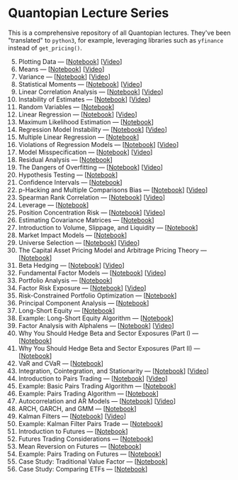 # Quantopian Lecture Series

This is a comprehensive repository of all Quantopian lectures. They've been "translated" to `python3`, for example, leveraging libraries such as `yfinance` instead of `get_pricing()`.

5. Plotting Data — [[Notebook](./quantopian_lectures/5QLS_Plotting-Data.ipynb)] [[Video](https://www.youtube.com/watch?v=nKq_wz3Qk8w)]
6. Means — [[Notebook](https://github.com/quantopian/research_public/tree/master/notebooks/lectures/Means)] [[Video](https://www.youtube.com/watch?v=XYbsBsRtCjw)]
7. Variance — [[Notebook](https://github.com/quantopian/research_public/tree/master/notebooks/lectures/Variance)] [[Video](https://www.youtube.com/watch?v=0AWY0odmjSs)]
8. Statistical Moments — [[Notebook](https://github.com/quantopian/research_public/tree/master/notebooks/lectures/Statistical_Moments)] [[Video](https://www.youtube.com/watch?v=mkVA_xUWDI0)]
9. Linear Correlation Analysis — [[Notebook](https://github.com/quantopian/research_public/tree/master/notebooks/lectures/Linear_Correlation_Analysis)] [[Video](https://www.youtube.com/watch?v=GM76JkrVmRk?t=2m6s)]
10. Instability of Estimates — [[Notebook](https://github.com/quantopian/research_public/tree/master/notebooks/lectures/Instability_of_Estimates)] [[Video](https://www.youtube.com/watch?v=2pbu3_6lF40)]
11. Random Variables — [[Notebook](https://github.com/quantopian/research_public/tree/master/notebooks/lectures/Random_Variables)]
12. Linear Regression — [[Notebook](https://github.com/quantopian/research_public/tree/master/notebooks/lectures/Linear_Regression)] [[Video](https://www.youtube.com/watch?v=Af0l3TQJ3h8?t=3m36s)]
13. Maximum Likelihood Estimation — [[Notebook](https://github.com/quantopian/research_public/tree/master/notebooks/lectures/Maximum_Likelihood_Estimation)]
14. Regression Model Instability — [[Notebook](https://github.com/quantopian/research_public/tree/master/notebooks/lectures/Regression_Model_Instability)] [[Video](https://www.youtube.com/watch?v=HMQ34PfhzGE)]
15. Multiple Linear Regression — [[Notebook](https://github.com/quantopian/research_public/tree/master/notebooks/lectures/Multiple_Linear_Regression)]
16. Violations of Regression Models — [[Notebook](https://github.com/quantopian/research_public/tree/master/notebooks/lectures/Violations_of_Regression_Models)] [[Video](https://www.youtube.com/watch?v=xM94MRs8U3M)]
17. Model Misspecification — [[Notebook](https://github.com/quantopian/research_public/tree/master/notebooks/lectures/Model_Misspecification)] [[Video](https://www.youtube.com/watch?v=t4peS8Ak-sY)]
18. Residual Analysis — [[Notebook](https://github.com/quantopian/research_public/tree/master/notebooks/lectures/Residuals_Analysis)]
19. The Dangers of Overfitting — [[Notebook](https://github.com/quantopian/research_public/tree/master/notebooks/lectures/The_Dangers_of_Overfitting)] [[Video](https://www.youtube.com/watch?v=KNCgvjyKrcw)]
20. Hypothesis Testing — [[Notebook](https://github.com/quantopian/research_public/tree/master/notebooks/lectures/Hypothesis_Testing)]
21. Confidence Intervals — [[Notebook](https://github.com/quantopian/research_public/tree/master/notebooks/lectures/Confidence_Intervals)]
22. p-Hacking and Multiple Comparisons Bias — [[Notebook](https://github.com/quantopian/research_public/tree/master/notebooks/lectures/p-Hacking_and_Multiple_Comparisons_Bias)] [[Video](https://www.youtube.com/watch?v=YiDfbYtgUPc)]
23. Spearman Rank Correlation — [[Notebook](https://github.com/quantopian/research_public/tree/master/notebooks/lectures/Spearman_Rank_Correlation)] [[Video](https://www.youtube.com/watch?v=GM76JkrVmRk?t=25m51s)]
24. Leverage — [[Notebook](https://github.com/quantopian/research_public/tree/master/notebooks/lectures/Leverage)]
25. Position Concentration Risk — [[Notebook](https://github.com/quantopian/research_public/tree/master/notebooks/lectures/Position_Concentration_Risk)] [[Video](https://www.youtube.com/watch?v=I1z7B2_FarQ)]
26. Estimating Covariance Matrices — [[Notebook](https://github.com/quantopian/research_public/tree/master/notebooks/lectures/Estimating_Covariance_Matrices)]
27. Introduction to Volume, Slippage, and Liquidity — [[Notebook](https://github.com/quantopian/research_public/tree/master/notebooks/lectures/Introduction_to_Volume_Slippage_and_Liquidity)]
28. Market Impact Models — [[Notebook](https://github.com/quantopian/research_public/tree/master/notebooks/lectures/Market_Impact_Model)]
29. Universe Selection — [[Notebook](https://github.com/quantopian/research_public/tree/master/notebooks/lectures/Universe_Selection)] [[Video](https://www.youtube.com/watch?v=oa5RhuHVbH0)]
30. The Capital Asset Pricing Model and Arbitrage Pricing Theory — [[Notebook](https://github.com/quantopian/research_public/tree/master/notebooks/lectures/CAPM_and_Arbitrage_Pricing_Theory)]
31. Beta Hedging — [[Notebook](https://github.com/quantopian/research_public/tree/master/notebooks/lectures/Beta_Hedging)] [[Video](https://www.youtube.com/watch?v=Af0l3TQJ3h8?t=22m14s)]
32. Fundamental Factor Models — [[Notebook](https://github.com/quantopian/research_public/tree/master/notebooks/lectures/Fundamental_Factor_Models)] [[Video](https://www.youtube.com/watch?v=P16zDtf0CE0)]
33. Portfolio Analysis — [[Notebook](https://github.com/quantopian/research_public/tree/master/notebooks/lectures/Portfolio_Analysis)]
34. Factor Risk Exposure — [[Notebook](https://github.com/quantopian/research_public/tree/master/notebooks/lectures/Factor_Risk_Exposure)] [[Video](https://www.youtube.com/watch?v=Ep8Y5JfQoRg)]
35. Risk-Constrained Portfolio Optimization — [[Notebook](https://github.com/quantopian/research_public/blob/master/notebooks/lectures/Factor_Based_Risk_Management/notebook.ipynb)]
36. Principal Component Analysis — [[Notebook](https://github.com/quantopian/research_public/tree/master/notebooks/lectures/PCA)]
37. Long-Short Equity — [[Notebook](https://github.com/quantopian/research_public/tree/master/notebooks/lectures/Long-Short_Equity)]
38. Example: Long-Short Equity Algorithm — [[Notebook](https://github.com/quantopian/research_public/tree/master/notebooks/lectures/Long-Short_Equity)]
39. Factor Analysis with Alphalens — [[Notebook](https://github.com/quantopian/research_public/tree/master/notebooks/lectures/Factor_Analysis)] [[Video](https://www.youtube.com/watch?v=v5IYcBxMDYE)]
40. Why You Should Hedge Beta and Sector Exposures (Part I) — [[Notebook](https://github.com/quantopian/research_public/tree/master/notebooks/lectures/Why_Hedge_I)]
41. Why You Should Hedge Beta and Sector Exposures (Part II) — [[Notebook](https://github.com/quantopian/research_public/tree/master/notebooks/lectures/Why_Hedge_II)]
42. VaR and CVaR — [[Notebook](https://github.com/quantopian/research_public/tree/master/notebooks/lectures/VaR_and_CVaR)]
43. Integration, Cointegration, and Stationarity — [[Notebook](https://github.com/quantopian/research_public/tree/master/notebooks/lectures/Integration_Cointegration_and_Stationarity)] [[Video](https://www.youtube.com/watch?v=Pn_RiDbK82M)]
44. Introduction to Pairs Trading — [[Notebook](https://github.com/quantopian/research_public/tree/master/notebooks/lectures/Introduction_to_Pairs_Trading)] [[Video](https://www.youtube.com/watch?v=JTucMRYMOyY)]
45. Example: Basic Pairs Trading Algorithm — [[Notebook](https://github.com/quantopian/research_public/tree/master/notebooks/lectures/Introduction_to_Pairs_Trading)]
46. Example: Pairs Trading Algorithm — [[Notebook](https://github.com/quantopian/research_public/tree/master/notebooks/lectures/Introduction_to_Pairs_Trading)]
47. Autocorrelation and AR Models — [[Notebook](https://github.com/quantopian/research_public/tree/master/notebooks/lectures/Autocorrelation_and_AR_Models)] [[Video](https://www.youtube.com/watch?v=fnrSZvla51Y)]
48. ARCH, GARCH, and GMM — [[Notebook](https://github.com/quantopian/research_public/tree/master/notebooks/lectures/ARCH_GARCH_and_GMM)]
49. Kalman Filters — [[Notebook](https://github.com/quantopian/research_public/tree/master/notebooks/lectures/Kalman_Filters)] [[Video](https://www.youtube.com/watch?v=RxIdLu18SsE)]
50. Example: Kalman Filter Pairs Trade — [[Notebook](https://github.com/quantopian/research_public/tree/master/notebooks/lectures/Kalman_Filters)]
51. Introduction to Futures — [[Notebook](https://github.com/quantopian/research_public/tree/master/notebooks/lectures/Introduction_to_Futures)]
52. Futures Trading Considerations — [[Notebook](https://github.com/quantopian/research_public/tree/master/notebooks/lectures/Futures_Trading_Considerations)]
53. Mean Reversion on Futures — [[Notebook](https://github.com/quantopian/research_public/tree/master/notebooks/lectures/Mean_Reversion_on_Futures)]
54. Example: Pairs Trading on Futures — [[Notebook](https://github.com/quantopian/research_public/tree/master/notebooks/lectures/Introduction_to_Pairs_Trading)]
55. Case Study: Traditional Value Factor — [[Notebook](https://github.com/quantopian/research_public/tree/master/notebooks/lectures/Case_Study_Traditional_Value_Factor)]
56. Case Study: Comparing ETFs — [[Notebook](https://github.com/quantopian/research_public/tree/master/notebooks/lectures/Case_Study_Comparing_ETFs)]
